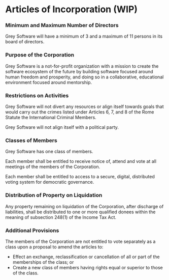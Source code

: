 # Articles of Incorporation (WIP)

### Minimum and Maximum Number of Directors

Grey Software will have a minimum of 3 and a maximum of 11 persons in its board of directors. 

### Purpose of the Corporation

Grey Software is a not-for-profit organization with a mission to create the software ecosystem of the future by building software focused around human freedom and prosperity, and doing so in a collaborative, educational environment focused around mentorship. 

### Restrictions on Activities

Grey Software will not divert any resources or align itself towards goals that would carry out the crimes listed under Articles 6, 7, and 8 of the Rome Statute the International Criminal Members. 

Grey Software will not align itself with a political party.


### Classes of Members

Grey Software has one class of members. 

Each member shall be entitled to receive notice of, attend and vote at all meetings of the members of the Corporation. 

Each member shall be entitled to access to a secure, digital, distributed voting system for democratic governance. 

### Distribution of Property on Liquidation

Any property remaining on liquidation of the Corporation, after discharge of liabilities, shall be distributed to one or more qualified donees within the meaning of subsection 248(1) of the Income Tax Act.

### Additional Provisions

The members of the Corporation are not entitled to vote separately as a class upon a proposal to amend the articles to:
- Effect an exchange, reclassification or cancellation of all or part of the memberships of the class; or
- Create a new class of members having rights equal or superior to those of the class.

